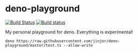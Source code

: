 # deno-playground

[![Build Status](https://travis-ci.org/jinjor/deno-playground.svg?branch=master)](https://travis-ci.org/jinjor/deno-playground)
[![Build status](https://ci.appveyor.com/api/projects/status/3iopsvt4mmslid9v?svg=true)](https://ci.appveyor.com/project/jinjor/deno-playground)

My personal playground for deno. Everything is experimental!

```
deno https://raw.githubusercontent.com/jinjor/deno-playground/master/test.ts --allow-write
```

